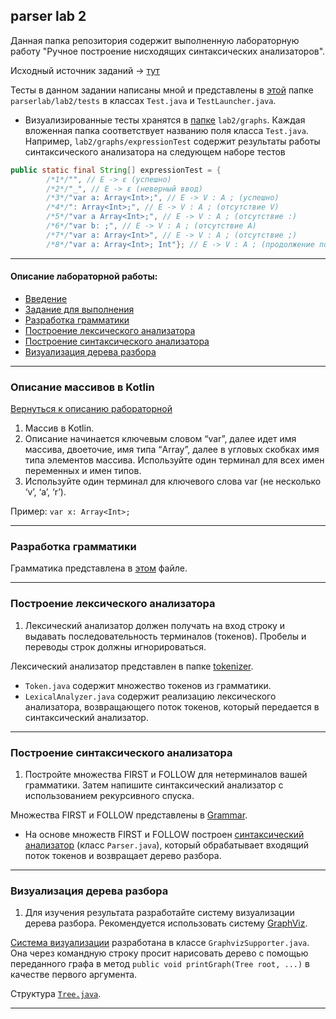 ## parser lab 2

Данная папка репозитория содержит выполненную лабораторную работу "Ручное построение нисходящих синтаксических анализаторов".

Исходный источник заданий -> [тут](https://nerc.itmo.ru/teaching/parsing/2023-2024/02-recursive-parsing.pdf)

Тесты в данном задании написаны мной и представлены в [этой](lab2/tests) папке ```parserlab/lab2/tests``` в классах ```Test.java``` и ```TestLauncher.java```.
- Визуализированные тесты хранятся в [папке](lab2/graphs) ```lab2/graphs```. Каждая вложенная папка соответствует названию поля класса ```Test.java```. Например, ```lab2/graphs/expressionTest``` содержит результаты работы синтаксического анализатора на следующем наборе тестов

```java
public static final String[] expressionTest = {
        /*1*/"", // E -> ε (успешно)
        /*2*/"_", // E -> ε (неверный ввод)
        /*3*/"var a: Array<Int>;", // E -> V : A ; (успешно)
        /*4*/": Array<Int>;", // E -> V : A ; (отсутствие V)
        /*5*/"var a Array<Int>;", // E -> V : A ; (отсутствие :)
        /*6*/"var b: ;", // E -> V : A ; (отсутствие A)
        /*7*/"var a: Array<Int>", // E -> V : A ; (отсутствие ;)
        /*8*/"var a: Array<Int>; Int"}; // E -> V : A ; (продолжение после конца строки)
```

---

#### <a id="tasks-list">Описание лабораторной работы:</a>
- [Введение](#introduction)
- [Задание для выполнения](#kotlin-declaration)
- [Разработка грамматики](#grammar)
- [Построение лексического анализатора](#lexical-analyzer)
- [Построение синтаксического анализатора](#syntactical-analyzer)
- [Визуализация дерева разбора](#tree)

---

### <a id="kotlin-declaration">Описание массивов в Kotlin</a>
[Вернуться к описанию рабораторной](#tasks-list)
1. Массив в Kotlin. 
2. Описание начинается ключевым словом “var”, далее идет имя массива, двоеточие, имя типа “Array”, далее в угловых скобках имя типа элементов массива.
Используйте один терминал для всех имен переменных и имен типов. 
3. Используйте один терминал для ключевого слова var (не несколько ‘v’, ‘a’, ‘r’).

Пример: ```var x: Array<Int>;```

---

### <a id="grammar">Разработка грамматики</a>

Грамматика представлена в [этом](lab2/Grammar) файле.

---

### <a id="lexical-analyzer">Построение лексического анализатора</a>

1. Лексический анализатор должен получать на вход строку и выдавать последовательность терминалов (токенов). Пробелы и переводы строк должны игнорироваться.

Лексический анализатор представлен в папке [tokenizer](lab2/tokenizer).

- ```Token.java``` содержит множество токенов из грамматики.
- ```LexicalAnalyzer.java``` содержит реализацию лексического анализатора, возвращающего поток токенов, который передается в синтаксический анализатор.

---

### <a id="syntactical-analyzer">Построение синтаксического анализатора</a>

1. Постройте множества FIRST и FOLLOW для нетерминалов вашей грамматики. Затем напишите синтаксический анализатор с использованием рекурсивного спуска.

Множества FIRST и FOLLOW представлены в [Grammar](lab2/Grammar).

- На основе множеств FIRST и FOLLOW построен [синтаксический анализатор](lab2/parser/Parser.java) (класс ```Parser.java```), который обрабатывает входящий поток токенов и возвращает дерево разбора.

---

### <a id="tree">Визуализация дерева разбора</a>

1. Для изучения результата разработайте систему визуализации дерева разбора. Рекомендуется использовать систему [GraphViz](https://graphviz.org/).

[Система визуализации](lab2/GraphvizSupporter.java) разработана в классе ```GraphvizSupporter.java```. Она через командную строку просит нарисовать дерево с помощью переданного графа в метод ```public void printGraph(Tree root, ...)``` в качестве первого аргумента.

Структура [```Tree.java```](lab2/parser/Tree.java).

---
